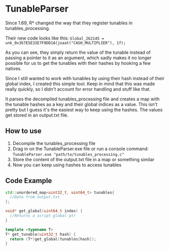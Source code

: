 # TunableParser
Since 1.69, R* changed the way that they register tunables in tunables_processing.

Their new code looks like this: ``Global_262145 = unk_0x367E5E33E7F0DD1A(joaat("CASH_MULTIPLIER"), 1f);``

As you can see, they simply return the value of the tunable instead of passing a pointer to it as an argument, which sadly makes it no longer possible for us to get the tunables with their hashes by hooking a few natives.

Since I still wanted to work with tunables by using their hash instead of their global index, I created this simple tool. Keep in mind that this was made really quickly, so I didn't account for error handling and stuff like that.

It parses the decompiled tunables_processing file and creates a map with the tunable hashes as a key and their global indices as a value. This isn't pretty but I guess it's the easiest way to keep using the hashes. The values get stored in an output.txt file.

## How to use
1) Decompile the tunables_processing file
2) Drag in on the TunableParser.exe file or run a console command: ``TunableParser.exe "path/to/tunables_processing.c"``
3) Store the content of the output.txt file in a map or something similar
4) Now you can keep using hashes to access tunables

## Code Example
```cpp
std::unordered_map<uint32_t, uint64_t> tunables{
  //Data from output.txt
};

void* get_global(uint64_t index) {
  //Returns a script global ptr
}

template <typename T>
T* get_tunable(uint32_t hash) {
  return (T*)get_global(tunables[hash]);
}
```
